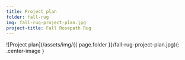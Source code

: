 ```yaml
---
title: Project plan
folder: fall-rug
img: fall-rug-project-plan.jpg
project-title: Fall Rosepath Rug
---
```

![Project plan](/assets/img/{{ page.folder }}/fall-rug-project-plan.jpg){: .center-image }


